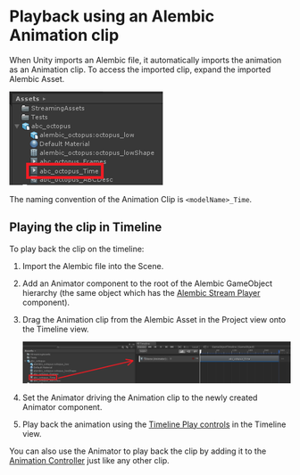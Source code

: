 # Playback using an Alembic Animation clip

When Unity imports an Alembic file, it automatically imports the animation as an Animation clip. To access the imported clip, expand the imported Alembic Asset.

![Expanded Alembic Asset](images/abc_expanded_asset.png)

The naming convention of the Animation Clip is `<modelName>_Time`.

## Playing the clip in Timeline

To play back the clip on the timeline:

1. Import the Alembic file into the Scene.

2. Add an Animator component to the root of the Alembic GameObject hierarchy (the same object which has the [Alembic Stream Player](ref_StreamPlayer.html) component).

3. Drag the Animation clip from the Alembic Asset in the Project view onto the Timeline view.

	![Drag Time Clip](images/abc_drag_time_clip.png)

4. Set the Animator driving the Animation clip to the newly created Animator component.

4. Play back the animation using the [Timeline Play controls](https://docs.unity3d.com/Manual/TimelinePlaybackControls.html) in the Timeline view. 

You can also use the Animator to play back the clip by adding it to the [Animation Controller](https://docs.unity3d.com/Manual/Animator.html) just like any other clip.
